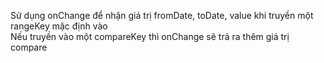 Sử dụng onChange để nhận giá trị fromDate, toDate, value khi truyền một rangeKey mặc định vào\
Nếu truyền vào một compareKey thì onChange sẽ trả ra thêm giá trị compare